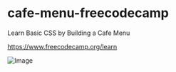 # cafe-menu-freecodecamp
Learn Basic CSS by Building a Cafe Menu

https://www.freecodecamp.org/learn

![Image](https://images2.imgbox.com/1a/c3/fprDVdux_o.jpg)
